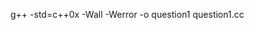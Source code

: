 g++ -std=c++0x -Wall -Werror -o question1 question1.cc

<!-- g++ -ggdb -o question1.out question1.cc -fsanitize=address -fno-omit-frame-pointer -->
